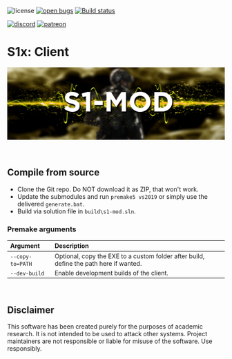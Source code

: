 ![license](https://img.shields.io/github/license/XLabsProject/s1x-client.svg)
[![open bugs](https://img.shields.io/github/issues/XLabsProject/s1x-client/bug?label=bugs)](https://github.com/XLabsProject/s1x-client/issues?q=is%3Aissue+is%3Aopen+label%3Abug)
[![Build status](https://ci.appveyor.com/api/projects/status/p49wb65n4he4m3h9/branch/master?svg=true)](https://ci.appveyor.com/project/XLabsProject/s1x-client/branch/develop)
<!--[![Build](https://github.com/XLabsProject/s1x-client/workflows/Build/badge.svg)](https://github.com/XLabsProject/s1x-client/actions)-->
[![discord](https://img.shields.io/endpoint?url=https://momo5502.com/iw4x/members-badge.php)](https://discord.gg/sKeVmR3)
[![patreon](https://img.shields.io/badge/patreon-support-blue.svg?logo=patreon)](https://www.patreon.com/xlabsproject)


# S1x: Client

<p align="center">
  <img alig src="assets/github/banner.png?raw=true" />
</p>

<br/>

## Compile from source

- Clone the Git repo. Do NOT download it as ZIP, that won't work.
- Update the submodules and run `premake5 vs2019` or simply use the delivered `generate.bat`.
- Build via solution file in `build\s1-mod.sln`.

### Premake arguments

| Argument                    | Description                                    |
|:----------------------------|:-----------------------------------------------|
| `--copy-to=PATH`            | Optional, copy the EXE to a custom folder after build, define the path here if wanted. |
| `--dev-build`               | Enable development builds of the client. |

<br/>

## Disclaimer

This software has been created purely for the purposes of
academic research. It is not intended to be used to attack
other systems. Project maintainers are not responsible or
liable for misuse of the software. Use responsibly.
